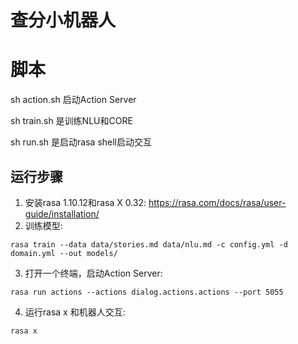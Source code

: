 # 查分小机器人

# 脚本     
sh action.sh 启动Action Server 

sh train.sh 是训练NLU和CORE 

sh run.sh 是启动rasa shell启动交互 

## 运行步骤
1. 安装rasa 1.10.12和rasa X 0.32: https://rasa.com/docs/rasa/user-guide/installation/  
2. 训练模型:

``rasa train --data data/stories.md data/nlu.md -c config.yml -d domain.yml --out models/``

3. 打开一个终端，启动Action Server:

``rasa run actions --actions dialog.actions.actions --port 5055``

4. 运行rasa x 和机器人交互:

``rasa x``
